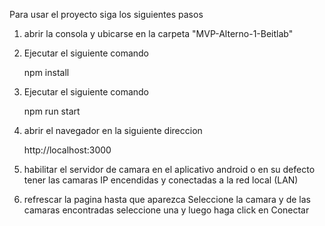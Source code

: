 Para usar el proyecto siga los siguientes pasos

1. abrir la consola y ubicarse en la carpeta "MVP-Alterno-1-Beitlab"

2. Ejecutar el siguiente comando    

    npm install

3. Ejecutar el siguiente comando

    npm run start

4. abrir el navegador en la siguiente direccion

    http://localhost:3000

5. habilitar el servidor de camara en el aplicativo android o en su defecto tener las camaras IP encendidas y conectadas a la red local (LAN)

6. refrescar la pagina hasta que aparezca Seleccione la camara y de las camaras encontradas seleccione una y luego haga click en Conectar
